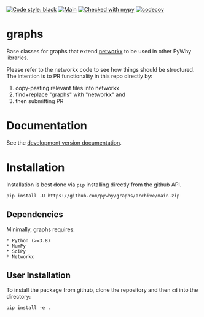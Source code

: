 [![Code style: black](https://img.shields.io/badge/code%20style-black-000000.svg)](https://github.com/psf/black)
[![Main](https://github.com/pywhy/graphs/actions/workflows/main.yml/badge.svg?branch=main)](https://github.com/pywhy/graphs/actions/workflows/main.yml)
[![Checked with mypy](http://www.mypy-lang.org/static/mypy_badge.svg)](http://mypy-lang.org/)
[![codecov](https://codecov.io/gh/pywhy/graphs/branch/main/graph/badge.svg?token=H1reh7Qwf4)](https://codecov.io/gh/pywhy/graphs)

# graphs

Base classes for graphs that extend [networkx](https://github.com/networkx/networkx) to be used in other PyWhy libraries.

Please refer to the networkx code to see how things should be structured. The intention is to PR functionality in this repo directly by:

1. copy-pasting relevant files into networkx
2. find+replace "graphs" with "networkx" and
3. then submitting PR

# Documentation

See the [development version documentation](https://pywhy.github.io/graphs/dev/index.html).

# Installation

Installation is best done via `pip` installing directly from the github API.

    pip install -U https://github.com/pywhy/graphs/archive/main.zip

## Dependencies

Minimally, graphs requires:

    * Python (>=3.8)
    * NumPy
    * SciPy
    * Networkx

## User Installation

To install the package from github, clone the repository and then `cd` into the directory:

    pip install -e .

